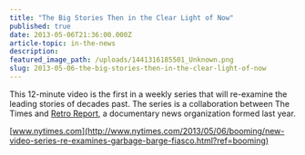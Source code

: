 ```yaml
---
title: "The Big Stories Then in the Clear Light of Now"
published: true
date: 2013-05-06T21:36:00.000Z
article-topic: in-the-news
description:
featured_image_path: /uploads/1441316185501_Unknown.png
slug: 2013-05-06-the-big-stories-then-in-the-clear-light-of-now
---
```


This 12-minute video is the first in a weekly series that will re-examine the leading stories of decades past. The series is a collaboration between The Times and [Retro Report](http://www.retroreport.org/), a documentary news organization formed last year.

[www.nytimes.com](http://www.nytimes.com/2013/05/06/booming/new-video-series-re-examines-garbage-barge-fiasco.html?ref=booming)
